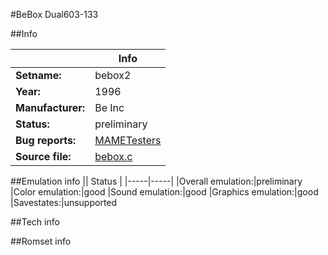 #BeBox Dual603-133

##Info

||Info|
|-----|-----|
|**Setname:**|bebox2
|**Year:**|1996
|**Manufacturer:**|Be Inc
|**Status:**|preliminary
|**Bug reports:**|[MAMETesters](http://mametesters.org/view_all_set.php?type=1&temporary=y&search=bebox.c)
|**Source file:**|[bebox.c](https://github.com/mamedev/mame/blob/master/src/mess/drivers/bebox.c)

##Emulation info
|| Status |
|-----|-----|
|Overall emulation:|preliminary
|Color emulation:|good
|Sound emulation:|good
|Graphics emulation:|good
|Savestates:|unsupported

##Tech info

##Romset info

<!--- START OF EDITED COMMENT DO NOT TOUCH TEXT ABOVE-->
